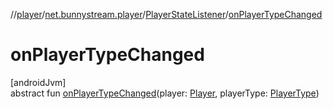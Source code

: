 //[player](../../../index.md)/[net.bunnystream.player](../index.md)/[PlayerStateListener](index.md)/[onPlayerTypeChanged](on-player-type-changed.md)

# onPlayerTypeChanged

[androidJvm]\
abstract fun [onPlayerTypeChanged](on-player-type-changed.md)(player: [Player](https://developer.android.com/reference/kotlin/androidx/media3/common/Player.html), playerType: [PlayerType](../-player-type/index.md))
